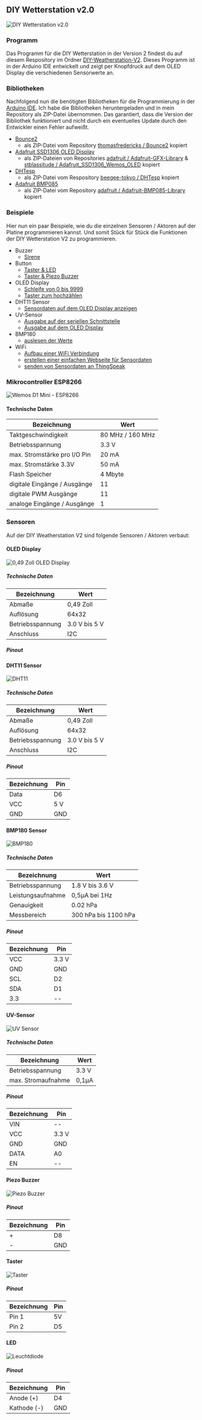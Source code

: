 

## DIY Wetterstation v2.0

![DIY Wetterstation v2.0](https://github.com/StefanDraeger/ESP8266---DIY-Wetterstation/blob/main/images/platine_diy_weatherstation_v2_bestueckt.jpg)

### Programm
Das Programm für die DIY Wetterstation in der Version 2 findest du auf diesem Respository im Ordner [DIY-Weatherstation-V2](https://github.com/StefanDraeger/ESP8266---DIY-Wetterstation/tree/main/DIY-Weatherstation-V2/diyWeatherstationV2). Dieses Programm  ist in der Arduino IDE entwickelt und zeigt per Knopfdruck auf dem OLED Display die verschiedenen Sensorwerte an.

### Bibliotheken
Nachfolgend nun die benötigten Bibliotheken für die Programmierung in der [Arduino IDE](https://www.arduino.cc/en/software). Ich habe die Bibliotheken heruntergeladen und in mein Repository als ZIP-Datei übernommen. Das garantiert, dass die Version der Bibliothek funktioniert und nicht durch ein eventuelles Update durch den Entwickler einen Fehler aufweißt.
- [Bounce2](https://github.com/StefanDraeger/ESP8266---DIY-Wetterstation/tree/main/libs/Bounce2)
   - als ZIP-Datei vom Repository [thomasfredericks / Bounce2](https://github.com/thomasfredericks/Bounce2) kopiert
 - [Adafruit SSD1306 OLED Display](https://github.com/StefanDraeger/ESP8266---DIY-Wetterstation/tree/main/libs/OLED)
	 - als ZIP-Dateien von Repositories [adafruit / Adafruit-GFX-Library](https://github.com/adafruit/Adafruit-GFX-Library) & [stblassitude / Adafruit_SSD1306_Wemos_OLED](https://github.com/stblassitude/Adafruit_SSD1306_Wemos_OLED) kopiert
 - [DHTesp](https://github.com/StefanDraeger/ESP8266---DIY-Wetterstation/tree/main/libs/DHT11)
	 - als ZIP-Datei vom Respository [beegee-tokyo / DHTesp](https://github.com/beegee-tokyo/DHTesp) kopiert
 - [Adafruit BMP085](https://github.com/StefanDraeger/ESP8266---DIY-Wetterstation/tree/main/libs/BMP180)
	 - als ZIP-Datei vom Repository [adafruit / Adafruit-BMP085-Library](https://github.com/adafruit/Adafruit-BMP085-Library) kopiert

### Beispiele
Hier nun ein paar Beispiele, wie du die einzelnen Sensoren / Aktoren auf der Platine programmieren kannst. Und somit Stück für Stück die Funktionen der DIY Wetterstation V2 zu programmieren.

- Buzzer
	- [Sirene](https://github.com/StefanDraeger/ESP8266---DIY-Wetterstation/tree/main/examples/buzzer/buzzer_simple_sound)
- Button
  - [Taster & LED](https://github.com/StefanDraeger/ESP8266---DIY-Wetterstation/tree/main/examples/button/button_led)
  - [Taster & Piezo Buzzer](https://github.com/StefanDraeger/ESP8266---DIY-Wetterstation/tree/main/examples/button/button_buzzer)
- OLED Display
	- [Schleife von 0 bis 9999](https://github.com/StefanDraeger/ESP8266---DIY-Wetterstation/tree/main/examples/oled_display/oled_display_numbers)
	- [Taster zum hochzählen](https://github.com/StefanDraeger/ESP8266---DIY-Wetterstation/tree/main/examples/oled_display/oled_display_button)
-  DHT11 Sensor
	- [Sensordaten auf dem OLED Display anzeigen](https://github.com/StefanDraeger/ESP8266---DIY-Wetterstation/tree/main/examples/dht11/dht11_oled_display)
- UV-Sensor
	- [Ausgabe auf der seriellen Schnittstelle](https://github.com/StefanDraeger/ESP8266---DIY-Wetterstation/tree/main/examples/uv_sensor/uv_sensor_serial)
	- [Ausgabe auf dem OLED Display](https://github.com/StefanDraeger/ESP8266---DIY-Wetterstation/tree/main/examples/uv_sensor/uv_sensor_oled_display)
- BMP180
	- [auslesen der Werte](https://github.com/StefanDraeger/ESP8266---DIY-Wetterstation/tree/main/examples/bmp180/simple_bmp180_program)
- WiFi
	- [Aufbau einer WiFi Verbindung](https://github.com/StefanDraeger/ESP8266---DIY-Wetterstation/tree/main/examples/wifi/esp8266_simple_wifi_connection)
	- [erstellen einer einfachen Webseite für Sensordaten](https://github.com/StefanDraeger/ESP8266---DIY-Wetterstation/tree/main/examples/wifi/esp8266_webpage_sensor_data)
	- [senden von Sensordaten an ThingSpeak](https://github.com/StefanDraeger/ESP8266---DIY-Wetterstation/tree/main/examples/wifi/esp8266_thingspeak_sensor_data)

### Mikrocontroller ESP8266 
![Wemos D1 Mini - ESP8266](https://github.com/StefanDraeger/ESP8266---DIY-Wetterstation/blob/main/images/esp8266.jpg)
#### Technische Daten
|Bezeichnung|Wert  |
|--|--|
|Taktgeschwindigkeit|80 MHz / 160 MHz|
|Betriebsspannung|3.3 V|
|max. Stromstärke pro I/O Pin|20 mA|
|max. Stromstärke 3.3V|50 mA|
|Flash Speicher|4 Mbyte|
|digitale Eingänge / Ausgänge|11|
|digitale PWM Ausgänge|11|
|analoge Eingänge / Ausgänge|1|
### Sensoren
Auf der DIY Weatherstation V2 sind folgende Sensoren / Aktoren verbaut:

#### OLED Display
![0,49 Zoll OLED Display](https://github.com/StefanDraeger/ESP8266---DIY-Wetterstation/blob/main/images/oled_display.jpg)
##### Technische Daten
|Bezeichnung|Wert  |
|--|--|
|Abmaße  |0,49 Zoll  |
|Auflösung|64x32|
|Betriebsspannung  |3.0 V bis 5 V|
|Anschluss  |I2C |

##### Pinout
#### DHT11 Sensor
![DHT11](https://github.com/StefanDraeger/ESP8266---DIY-Wetterstation/blob/main/images/dht11.jpg)
##### Technische Daten
|Bezeichnung|Wert  |
|--|--|
|Abmaße  |0,49 Zoll  |
|Auflösung|64x32|
|Betriebsspannung  |3.0 V bis 5 V|
|Anschluss  |I2C |

##### Pinout
|Bezeichnung|Pin  |
|--|--|
|Data|D6|
|VCC|5 V|
|GND|GND|
#### BMP180 Sensor
![BMP180](https://github.com/StefanDraeger/ESP8266---DIY-Wetterstation/blob/main/images/bmp180.jpg)
##### Technische Daten
|Bezeichnung|Wert  |
|--|--|
|Betriebsspannung|1.8 V bis 3.6 V|
|Leistungsaufnahme|0,5µA bei 1Hz|
|Genauigkeit|0.02 hPa|
|Messbereich|300 hPa bis 1100 hPa|
##### Pinout
|Bezeichnung|Pin  |
|--|--|
|VCC|3.3 V|
|GND|GND|
|SCL|D2|
|SDA|D1|
|3.3|--|
#### UV-Sensor
![UV Sensor](https://github.com/StefanDraeger/ESP8266---DIY-Wetterstation/blob/main/images/uv_sensor.jpg)
##### Technische Daten
|Bezeichnung|Wert  |
|--|--|
|Betriebsspannung|3.3 V|
|max. Stromaufnahme|0,1µA |
##### Pinout
|Bezeichnung|Pin  |
|--|--|
|VIN|--|
|VCC|3.3 V|
|GND|GND|
|DATA|A0|
|EN|--|

#### Piezo Buzzer
![Piezo Buzzer](https://github.com/StefanDraeger/ESP8266---DIY-Wetterstation/blob/main/images/piezo_buzzer.jpg)
##### Pinout
|Bezeichnung|Pin  |
|--|--|
|+|D8|
|-|GND|
#### Taster
![Taster](https://github.com/StefanDraeger/ESP8266---DIY-Wetterstation/blob/main/images/taster_pulldown.jpg)
##### Pinout
|Bezeichnung|Pin  |
|--|--|
|Pin 1|5V|
|Pin 2|D5|
#### LED
![Leuchtdiode](https://github.com/StefanDraeger/ESP8266---DIY-Wetterstation/blob/main/images/led_vorwiderstand.jpg)
##### Pinout
|Bezeichnung|Pin  |
|--|--|
|Anode (+)|D4|
|Kathode (-)|GND|


